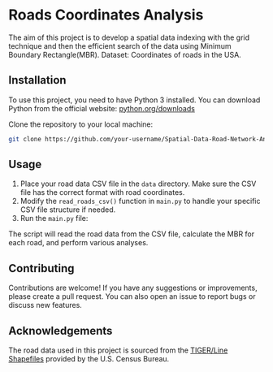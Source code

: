 # Roads Coordinates Analysis

The aim of this project is to develop a spatial data indexing with the grid technique and then the efficient search of the data using Minimum Boundary Rectangle(MBR).
Dataset: Coordinates of roads in the USA.

## Installation

To use this project, you need to have Python 3 installed. You can download Python from the official website: [python.org/downloads](https://www.python.org/downloads/)

Clone the repository to your local machine:

```bash
git clone https://github.com/your-username/Spatial-Data-Road-Network-Analysis.git
```

## Usage

1. Place your road data CSV file in the `data` directory. Make sure the CSV file has the correct format with road coordinates.
2. Modify the `read_roads_csv()` function in `main.py` to handle your specific CSV file structure if needed.
3. Run the `main.py` file:


The script will read the road data from the CSV file, calculate the MBR for each road, and perform various analyses.

## Contributing

Contributions are welcome! If you have any suggestions or improvements, please create a pull request. You can also open an issue to report bugs or discuss new features.

## Acknowledgements

The road data used in this project is sourced from the [TIGER/Line Shapefiles](https://www.census.gov/geographies/mapping-files/time-series/geo/tiger-line-file.html) provided by the U.S. Census Bureau.
